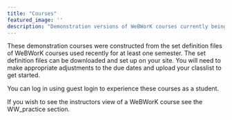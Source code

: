 ```yaml
---
title: "Courses"
featured_image: ''
description: "Demonstration versions of WeBWorK courses currently being used for mathematics instruction"
---
```


These demonstration courses were constructed from the set definition files of WeBWorK courses used
recently for at least one semester.  The set definition files can be downloaded and 
set up on your site. You will need to make appropriate adjustments to the due dates and upload
your classlist to get started. 

You can log in using guest login to experience these courses as a student.

If you wish to see the instructors view of a WeBWorK course see the WW_practice section.

